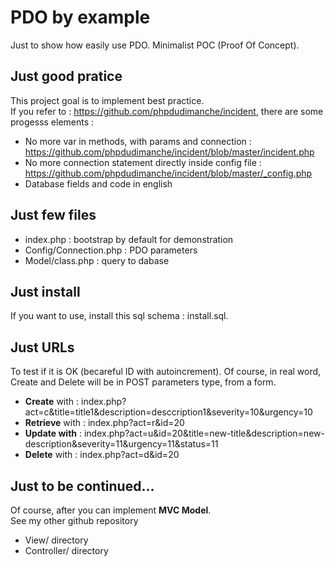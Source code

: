
# PDO by example #

Just to show how easily use PDO. Minimalist POC (Proof Of Concept).

## Just good pratice ##

This project goal is to implement best practice.  
If you refer to : https://github.com/phpdudimanche/incident, there are some progesss elements :

- No more var in methods, with params and connection : https://github.com/phpdudimanche/incident/blob/master/incident.php
- No more connection statement directly inside config file : https://github.com/phpdudimanche/incident/blob/master/_config.php
- Database fields and code in english

## Just few files ##

- index.php : bootstrap by default for demonstration
- Config/Connection.php : PDO parameters
- Model/class.php : query to dabase

## Just install ##

If you want to use, install this sql schema : install.sql.  

## Just URLs ##

To test if it is OK (becareful ID with autoincrement). Of course, in real word, Create and Delete will be in POST parameters type, from a form.

- **Create** with : index.php?act=c&title=title1&description=desccription1&severity=10&urgency=10
- **Retrieve** with : index.php?act=r&id=20
- **Update with** : index.php?act=u&id=20&title=new-title&description=new-description&severity=11&urgency=11&status=11       
- **Delete** with : index.php?act=d&id=20

## Just to be continued... ##

Of course, after you can implement **MVC Model**.   
See my other github repository

- View/ directory
- Controller/ directory
